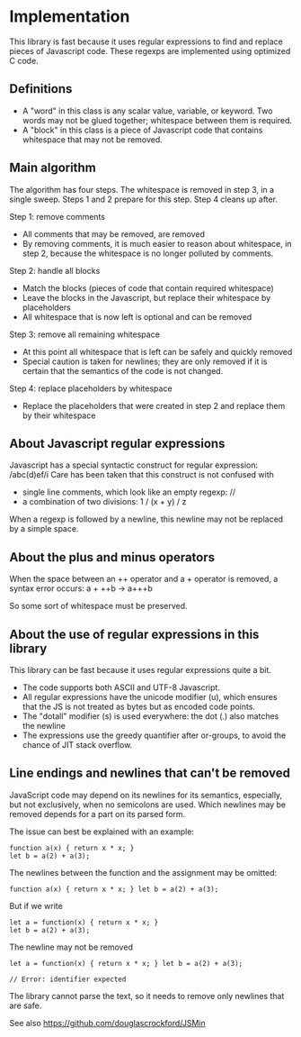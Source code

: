 # Implementation

This library is fast because it uses regular expressions to find and replace pieces of Javascript code. These regexps are implemented using optimized C code.

## Definitions

* A "word" in this class is any scalar value, variable, or keyword. Two words may not be glued together; whitespace between them is required.
* A "block" in this class is a piece of Javascript code that contains whitespace that may not be removed.

## Main algorithm

The algorithm has four steps. The whitespace is removed in step 3, in a single sweep.
Steps 1 and 2 prepare for this step. Step 4 cleans up after.

Step 1: remove comments

* All comments that may be removed, are removed
* By removing comments, it is much easier to reason about whitespace, in step 2, because the whitespace is no longer polluted by comments.

Step 2: handle all blocks

* Match the blocks (pieces of code that contain required whitespace)
* Leave the blocks in the Javascript, but replace their whitespace by placeholders
* All whitespace that is now left is optional and can be removed

Step 3: remove all remaining whitespace

* At this point all whitespace that is left can be safely and quickly removed
* Special caution is taken for newlines; they are only removed if it is certain that the semantics of the code is not changed.

Step 4: replace placeholders by whitespace

* Replace the placeholders that were created in step 2 and replace them by their whitespace

## About Javascript regular expressions

Javascript has a special syntactic construct for regular expression: /abc(d)ef/i
Care has been taken that this construct is not confused with

* single line comments, which look like an empty regexp: //
* a combination of two divisions: 1 / (x + y) / z

When a regexp is followed by a newline, this newline may not be replaced by a simple space.

## About the plus and minus operators

When the space between an ++ operator and a + operator is removed, a syntax error occurs: a + ++b -> a+++b

So some sort of whitespace must be preserved.

## About the use of regular expressions in this library

This library can be fast because it uses regular expressions quite a bit.

* The code supports both ASCII and UTF-8 Javascript.
* All regular expressions have the unicode modifier (u), which ensures that the JS is not treated as bytes but as encoded code points. 
* The "dotall" modifier (s) is used everywhere: the dot (.) also matches the newline
* The expressions use the greedy quantifier after or-groups, to avoid the chance of JIT stack overflow.

## Line endings and newlines that can't be removed

JavaScript code may depend on its newlines for its semantics, especially, but not exclusively, when no semicolons are used.
Which newlines may be removed depends for a part on its parsed form.

The issue can best be explained with an example:

    function a(x) { return x * x; }
    let b = a(2) + a(3);

The newlines between the function and the assignment may be omitted:

    function a(x) { return x * x; } let b = a(2) + a(3);

But if we write

    let a = function(x) { return x * x; }
    let b = a(2) + a(3);

The newline may not be removed

    let a = function(x) { return x * x; } let b = a(2) + a(3);

    // Error: identifier expected

The library cannot parse the text, so it needs to remove only newlines that are safe. 

See also https://github.com/douglascrockford/JSMin
